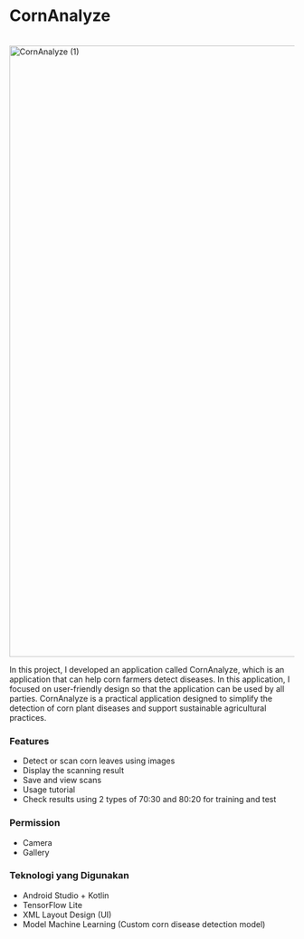 <h1>CornAnalyze</h1> <br>

<img width="1920" height="1080" alt="CornAnalyze (1)" src="https://github.com/user-attachments/assets/b49694d4-5cf2-41a0-ba9a-0c91d05a6810" />

In this project, I developed an application called CornAnalyze, which is an application that can help corn farmers detect diseases. 
In this application, I focused on user-friendly design so that the application can be used by all parties. 
CornAnalyze is a practical application designed to simplify the detection of corn plant diseases and support sustainable agricultural practices.

<h3>Features</h3>

- Detect or scan corn leaves using images
- Display the scanning result
- Save and view scans
- Usage tutorial
- Check results using 2 types of 70:30 and 80:20 for training and test

<h3>Permission</h3>

- Camera
- Gallery

<h3>Teknologi yang Digunakan</h3>

- Android Studio + Kotlin
- TensorFlow Lite
- XML Layout Design (UI)
- Model Machine Learning (Custom corn disease detection model)
